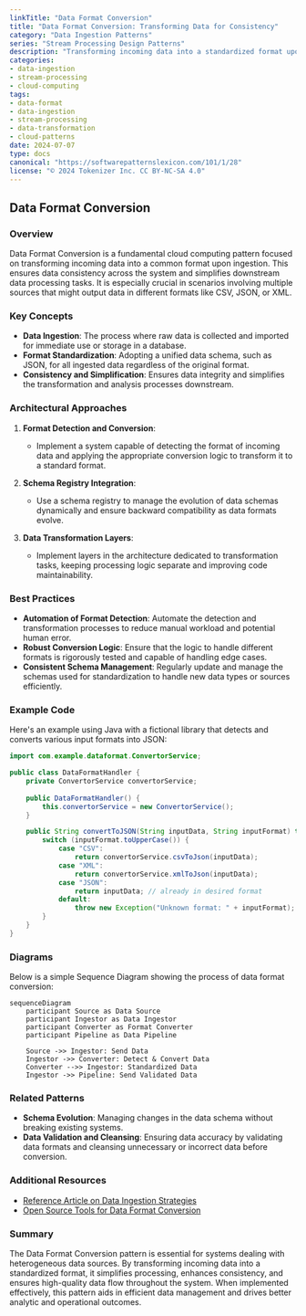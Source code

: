 ```yaml
---
linkTitle: "Data Format Conversion"
title: "Data Format Conversion: Transforming Data for Consistency"
category: "Data Ingestion Patterns"
series: "Stream Processing Design Patterns"
description: "Transforming incoming data into a standardized format upon ingestion to ensure consistency and simplify downstream processing."
categories:
- data-ingestion
- stream-processing
- cloud-computing
tags:
- data-format
- data-ingestion
- stream-processing
- data-transformation
- cloud-patterns
date: 2024-07-07
type: docs
canonical: "https://softwarepatternslexicon.com/101/1/28"
license: "© 2024 Tokenizer Inc. CC BY-NC-SA 4.0"
---
```


## Data Format Conversion

### Overview
Data Format Conversion is a fundamental cloud computing pattern focused on transforming incoming data into a common format upon ingestion. This ensures data consistency across the system and simplifies downstream data processing tasks. It is especially crucial in scenarios involving multiple sources that might output data in different formats like CSV, JSON, or XML.

### Key Concepts

- **Data Ingestion**: The process where raw data is collected and imported for immediate use or storage in a database.
- **Format Standardization**: Adopting a unified data schema, such as JSON, for all ingested data regardless of the original format.
- **Consistency and Simplification**: Ensures data integrity and simplifies the transformation and analysis processes downstream.

### Architectural Approaches

1. **Format Detection and Conversion**: 
   - Implement a system capable of detecting the format of incoming data and applying the appropriate conversion logic to transform it to a standard format.
   
2. **Schema Registry Integration**:
   - Use a schema registry to manage the evolution of data schemas dynamically and ensure backward compatibility as data formats evolve.

3. **Data Transformation Layers**:
   - Implement layers in the architecture dedicated to transformation tasks, keeping processing logic separate and improving code maintainability.

### Best Practices

- **Automation of Format Detection**: Automate the detection and transformation processes to reduce manual workload and potential human error.
- **Robust Conversion Logic**: Ensure that the logic to handle different formats is rigorously tested and capable of handling edge cases.
- **Consistent Schema Management**: Regularly update and manage the schemas used for standardization to handle new data types or sources efficiently.

### Example Code

Here's an example using Java with a fictional library that detects and converts various input formats into JSON:

```java
import com.example.dataformat.ConvertorService;

public class DataFormatHandler {
    private ConvertorService convertorService;
    
    public DataFormatHandler() {
        this.convertorService = new ConvertorService();
    }

    public String convertToJSON(String inputData, String inputFormat) throws Exception {
        switch (inputFormat.toUpperCase()) {
            case "CSV":
                return convertorService.csvToJson(inputData);
            case "XML":
                return convertorService.xmlToJson(inputData);
            case "JSON":
                return inputData; // already in desired format
            default:
                throw new Exception("Unknown format: " + inputFormat);
        }
    }
}
```

### Diagrams

Below is a simple Sequence Diagram showing the process of data format conversion:

```mermaid
sequenceDiagram
    participant Source as Data Source
    participant Ingestor as Data Ingestor
    participant Converter as Format Converter
    participant Pipeline as Data Pipeline

    Source ->> Ingestor: Send Data
    Ingestor ->> Converter: Detect & Convert Data
    Converter -->> Ingestor: Standardized Data
    Ingestor ->> Pipeline: Send Validated Data
```

### Related Patterns

- **Schema Evolution**: Managing changes in the data schema without breaking existing systems.
- **Data Validation and Cleansing**: Ensuring data accuracy by validating data formats and cleansing unnecessary or incorrect data before conversion.

### Additional Resources

- [Reference Article on Data Ingestion Strategies](https://example.com/data-ingestion-strategies)
- [Open Source Tools for Data Format Conversion](https://example.com/tools-for-data-conversion)

### Summary

The Data Format Conversion pattern is essential for systems dealing with heterogeneous data sources. By transforming incoming data into a standardized format, it simplifies processing, enhances consistency, and ensures high-quality data flow throughout the system. When implemented effectively, this pattern aids in efficient data management and drives better analytic and operational outcomes.
